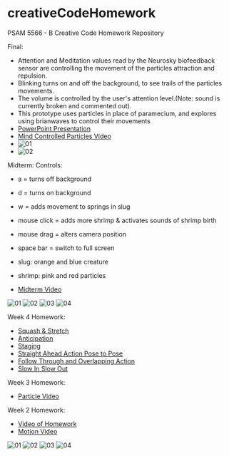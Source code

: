 creativeCodeHomework
====================

PSAM 5566 - B Creative Code Homework Repository

Final:
* Attention and Meditation values read by the Neurosky biofeedback sensor are controlling the movement of the particles attraction and repulsion.
* Blinking turns on and off the background, to see trails of the particles movements.
* The volume is controlled by the user's attention level.(Note: sound is currently broken and commented out).
* This prototype uses particles in place of paramecium, and explores using brianwaves to control their movements
* [PowerPoint Presentation](https://drive.google.com/file/d/0B1G7VLZPB86NUy1BODNTZWlxaXM/view?usp=sharing)
* [Mind Controlled Particles Video](https://vimeo.com/113549655)
* ![01](http://a.parsons.edu/~huynj316/sims2014/mindControlledParticles-1.png)
* ![02](http://a.parsons.edu/~huynj316/sims2014/mindControlledParticles-2.png)

Midterm:
Controls:
* a = turns off background
* d = turns on background
* w = adds movement to springs in slug
* mouse click = adds more shrimp & activates sounds of shrimp birth
* mouse drag = alters camera position

* space bar = switch to full screen

* slug: orange and blue creature
* shrimp: pink and red particles

* [Midterm Video](https://vimeo.com/114519058)

![01](http://a.parsons.edu/~huynj316/sims2014/midterm2.png)
![02](http://a.parsons.edu/~huynj316/sims2014/midterm1.png)
![03](http://a.parsons.edu/~huynj316/sims2014/midterm3.png)
![04](http://a.parsons.edu/~huynj316/sims2014/midterm4.png)

Week 4 Homework:
* [Squash & Stretch](https://www.youtube.com/watch?v=-n7x5BFwuLA)
* [Anticipation](https://www.youtube.com/watch?v=OydSRRE1rx8)
* [Staging](https://www.youtube.com/watch?v=V0vKbxY61Es)
* [Straight Ahead Action Pose to Pose](https://www.youtube.com/watch?v=sZHdfHJtNWc)
* [Follow Through and Overlapping Action](https://www.youtube.com/watch?v=FcuGgJu8Y6M)
* [Slow In Slow Out](https://www.youtube.com/watch?v=E_XY8MMbqek)

Week 3 Homework: 
* [Particle Video](https://vimeo.com/106438880)

Week 2 Homework:
* [Video of Homework](https://vimeo.com/105811625) 
* [Motion Video](https://vimeo.com/105812674) 

![01](http://a.parsons.edu/~huynj316/sims2014/sinHw1.png)
![02](http://a.parsons.edu/~huynj316/sims2014/sinHw2.png)
![03](http://a.parsons.edu/~huynj316/sims2014/sinHw3.png)
![04](http://a.parsons.edu/~huynj316/sims2014/sinHw4.png)
